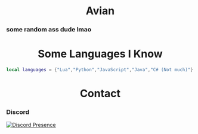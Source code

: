 <h1 align="center">Avian</h1>
<h3 align="left">some random ass dude lmao</h3>

<h1 align="center">Some Languages I Know</h1>

```lua
local languages = {"Lua","Python","JavaScript","Java","C# (Not much)"}
```


<h1 align="center">Contact</h1>
<h3 align="left">Discord</h3>

[![Discord Presence](https://lanyard.cnrad.dev/api/980255478527430671)](https://discord.com/users/980255478527430671)
